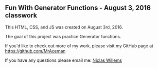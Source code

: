 ## Fun With Generator Functions - August 3, 2016 classwork

This HTML, CSS, and JS was created on August 3rd, 2016.  

The goal of this project was practice Generator functions.

If you'd like to check out more of my work, please visit my GitHub page at https://github.com/MrAceman

If you have any questions please email me: [Niclas Willems](mailto:niclas.willems@gmail.com)
